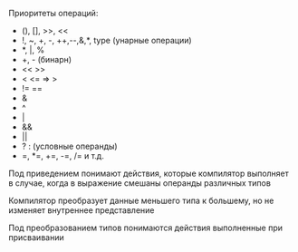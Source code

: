 
Приоритеты операций:
- (), [], >>, <<
- !, ~, +, -, ++,--,&,*, type (унарные операции)
- *, |, %
- +, - (бинарн)
- << >>
- < <= => >
- != ==
- &
- ^
- |
- &&
- ||
- ? : (условные операнды)
- =, *=, +=, -=, /= и т.д.

Под приведением понимают действия, которые компилятор выполняет в случае, когда в выражение смешаны операнды различных типов

Компилятор преобразует данные меньшего типа к большему, но не изменяет внутреннее представление

Под преобразованием типов понимаются действия выполненные при присваивании

